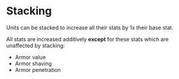 # Stacking
Units can be stacked to increase all their stats by 1x their base stat.

All stats are increased additively **except** for these stats which are unaffected by stacking:
* Armor value
* Armor shaving
* Armor penetration